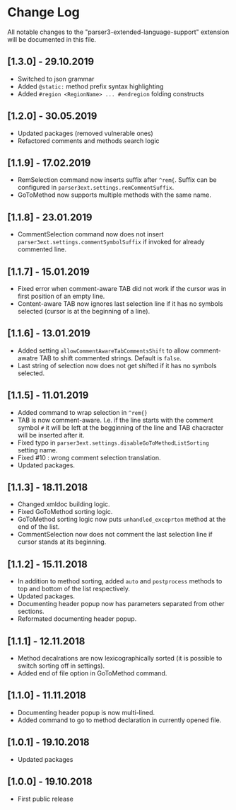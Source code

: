 # Change Log

All notable changes to the "parser3-extended-language-support" extension will be documented in this file.

## [1.3.0] - 29.10.2019

- Switched to json grammar
- Added `@static:` method prefix syntax highlighting
- Added `#region <RegionName> ... #endregion` folding constructs

## [1.2.0] - 30.05.2019

- Updated packages (removed vulnerable ones)
- Refactored comments and methods search logic

## [1.1.9] - 17.02.2019

- RemSelection command now inserts suffix after `^rem{`. Suffix can be configured in `parser3ext.settings.remCommentSuffix`.
- GoToMethod now supports multiple methods with the same name.

## [1.1.8] - 23.01.2019

- CommentSelection command now does not insert `parser3ext.settings.commentSymbolSuffix` if invoked for already commented line.

## [1.1.7] - 15.01.2019

- Fixed error when comment-aware TAB did not work if the cursor was in first position of an empty line.
- Content-aware TAB now ignores last selection line if it has no symbols selected (cursor is at the beginning of a line).

## [1.1.6] - 13.01.2019

- Added setting `allowCommentAwareTabCommentsShift` to allow comment-awatre TAB to shift commented strings. Default is `false`.
- Last string of selection now does not get shifted if it has no symbols selected.

## [1.1.5] - 11.01.2019

- Added command to wrap selection in `^rem{}`
- TAB is now comment-aware. I.e. if the line starts with the comment symbol `#` it will be left at the begginning of the line and TAB chacracter will be inserted after it.
- Fixed typo in `parser3ext.settings.disableGoToMethodListSorting` setting name.
- Fixed #10 : wrong comment selection translation.
- Updated packages.

## [1.1.3] - 18.11.2018

- Changed xmldoc building logic.
- Fixed GoToMethod sorting logic.
- GoToMethod sorting logic now puts `unhandled_exceprton` method at the end of the list.
- CommentSelection now does not comment the last selection line if cursor stands at its beginning.

## [1.1.2] - 15.11.2018

- In addition to method sorting, added `auto` and `postprocess` methods to top and bottom of the list respectively.
- Updated packages.
- Documenting header popup now has parameters separated from other sections.
- Reformated documenting header popup.

## [1.1.1] - 12.11.2018

- Method decalrations are now lexicographically sorted (it is possible to switch sorting off in settings).
- Added end of file option in GoToMethod command.

## [1.1.0] - 11.11.2018

- Documenting header popup is now multi-lined.
- Added command to go to method declaration in currently opened file.

## [1.0.1] - 19.10.2018

- Updated packages

## [1.0.0] - 19.10.2018

- First public release